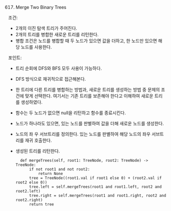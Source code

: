617. Merge Two Binary Trees

조건:
- 2개의 이진 탐색 트리가 주어진다.
- 2개의 트리를 병합한 새로운 트리를 리턴한다.
- 병합 조건은 노드를 병합할 때 두 노드가 있으면 값을 더하고, 한 노드만 있으면 해당 노드를 사용한다.

포인트:
- 트리 순회에 DFS와 BFS 모두 사용이 가능하다.
- DFS 방식으로 재귀적으로 접근해본다.
- 한 트리에 다른 트리를 병합하는 방법과, 새로운 트리를 생성하는 방법 중 문제의 조건에 맞게 선택한다. 여기서는 기존 트리를 보존해야 한다고 이해하여 새로운 트리를 생성하였다.
- 함수는 두 노드가 없으면 null을 리턴하고 함수를 종료시킨다.
- 노드가 하나라도 있으면, 있는 노드를 판별하여 값을 더해 새로운 노드를 생성한다.
- 노드의 좌 우 서브트리를 정의한다. 있는 노드를 판별하여 해당 노드의 좌우 서브트리를 재귀 호출한다.
- 생성된 트리를 리턴한다.

        def mergeTrees(self, root1: TreeNode, root2: TreeNode) -> TreeNode:
            if not root1 and not root2:
                return None
            tree = TreeNode((root1.val if root1 else 0) + (root2.val if root2 else 0))
            tree.left = self.mergeTrees(root1 and root1.left, root2 and root2.left)
            tree.right = self.mergeTrees(root1 and root1.right, root2 and root2.right)
            return tree
